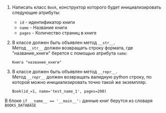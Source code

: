 1. Написать класс `Book`, конструктор которого будет инициализировать следующие атрибуты:
    - `id` - идентификатор книги
    - `name` - Название книги
    - `pages` - Количество страниц в книге

1. В классе должен быть объявлен метод `__str__`.  
    Метод `__str__` должен возвращать строку формата, где "название_книги" берется с помощью атрибута `name`:
    ```text
    Книга "название_книги"
    ```

1. В классе должен быть объявлен метод `__repr__`.  
    Метод `__repr__` должен возвращать валидную python строку, по которой можно инициализировать точно такой же экземпляр.
    ```text
    Book(id_=1, name='test_name_1', pages=200)
    ```

В блоке `if __name__ == '__main__':` данные книг берутся из словаря `BOOKS_DATABASE`
